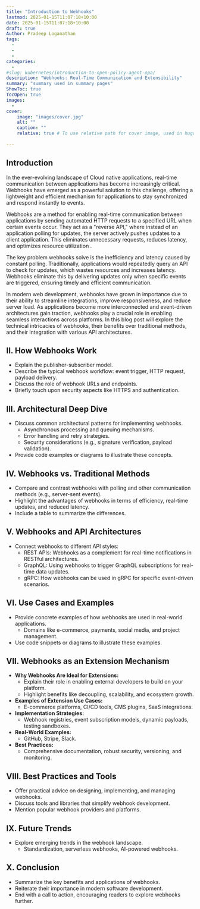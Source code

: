 ```yaml
---
title: "Introduction to Webhooks"
lastmod: 2025-01-15T11:07:18+10:00
date: 2025-01-15T11:07:18+10:00
draft: true
Author: Pradeep Loganathan
tags: 
  - 
  - 
  - 
categories:
  - 
#slug: kubernetes/introduction-to-open-policy-agent-opa/
description: "Webhooks: Real-Time Communication and Extensibility"
summary: "summary used in summary pages"
ShowToc: true
TocOpen: true
images:
  - 
cover:
    image: "images/cover.jpg"
    alt: ""
    caption: ""
    relative: true # To use relative path for cover image, used in hugo Page-bundles
 
---
```




## Introduction

In the ever-evolving landscape of Cloud native applications, real-time communication between applications has become increasingly critical. Webhooks have emerged as a powerful solution to this challenge, offering a lightweight and efficient mechanism for applications to stay synchronized and respond instantly to events.

Webhooks are a method for enabling real-time communication between applications by sending automated HTTP requests to a specified URL when certain events occur. They act as a "reverse API," where instead of an application polling for updates, the server actively pushes updates to a client application. This eliminates unnecessary requests, reduces latency, and optimizes resource utilization .   

The key problem webhooks solve is the inefficiency and latency caused by constant polling. Traditionally, applications would repeatedly query an API to check for updates, which wastes resources and increases latency. Webhooks eliminate this by delivering updates only when specific events are triggered, ensuring timely and efficient communication.

In modern web development, webhooks have grown in importance due to their ability to streamline integrations, improve responsiveness, and reduce server load. As applications become more interconnected and event-driven architectures gain traction, webhooks play a crucial role in enabling seamless interactions across platforms. In this blog post will explore the technical intricacies of webhooks, their benefits over traditional methods, and their integration with various API architectures.


## II. How Webhooks Work

- Explain the publisher-subscriber model.
- Describe the typical webhook workflow: event trigger, HTTP request, payload delivery.
- Discuss the role of webhook URLs and endpoints.
- Briefly touch upon security aspects like HTTPS and authentication.

## III. Architectural Deep Dive

- Discuss common architectural patterns for implementing webhooks.
  - Asynchronous processing and queuing mechanisms.
  - Error handling and retry strategies.
  - Security considerations (e.g., signature verification, payload validation).
- Provide code examples or diagrams to illustrate these concepts.

## IV. Webhooks vs. Traditional Methods

- Compare and contrast webhooks with polling and other communication methods (e.g., server-sent events).
- Highlight the advantages of webhooks in terms of efficiency, real-time updates, and reduced latency.
- Include a table to summarize the differences.

## V. Webhooks and API Architectures

- Connect webhooks to different API styles:
  - REST APIs: Webhooks as a complement for real-time notifications in RESTful architectures.
  - GraphQL: Using webhooks to trigger GraphQL subscriptions for real-time data updates.
  - gRPC: How webhooks can be used in gRPC for specific event-driven scenarios.

## VI. Use Cases and Examples

- Provide concrete examples of how webhooks are used in real-world applications.
  - Domains like e-commerce, payments, social media, and project management.
- Use code snippets or diagrams to illustrate these examples.

## VII. Webhooks as an Extension Mechanism

- **Why Webhooks Are Ideal for Extensions:**
  - Explain their role in enabling external developers to build on your platform.
  - Highlight benefits like decoupling, scalability, and ecosystem growth.
- **Examples of Extension Use Cases:**
  - E-commerce platforms, CI/CD tools, CMS plugins, SaaS integrations.
- **Implementation Strategies:**
  - Webhook registries, event subscription models, dynamic payloads, testing sandboxes.
- **Real-World Examples:**
  - GitHub, Stripe, Slack.
- **Best Practices:**
  - Comprehensive documentation, robust security, versioning, and monitoring.

## VIII. Best Practices and Tools

- Offer practical advice on designing, implementing, and managing webhooks.
- Discuss tools and libraries that simplify webhook development.
- Mention popular webhook providers and platforms.

## IX. Future Trends

- Explore emerging trends in the webhook landscape.
  - Standardization, serverless webhooks, AI-powered webhooks.

## X. Conclusion

- Summarize the key benefits and applications of webhooks.
- Reiterate their importance in modern software development.
- End with a call to action, encouraging readers to explore webhooks further.
